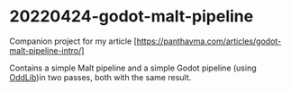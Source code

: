 # 20220424-godot-malt-pipeline
Companion project for my article [https://panthavma.com/articles/godot-malt-pipeline-intro/]

Contains a simple Malt pipeline and a simple Godot pipeline (using [OddLib](https://github.com/panthavma/oddlib))in two passes, both with the same result.
